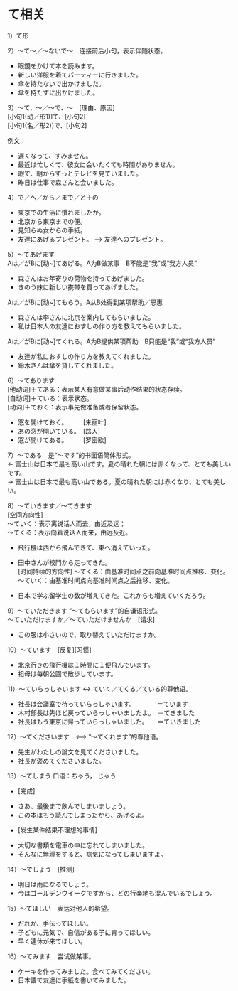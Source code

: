 て相关
===
1）て形




2）～て～／～ないで～　连接前后小句，表示伴随状态。
+ 眼鏡をかけて本を読みます。
+ 新しい洋服を着てパーティーに行きました。
+ 傘を持たないで出かけました。
+ 傘を持たずに出かけました。

3）～て、～／～で、～　[理由、原因]  
[小句1(动／形1)]て、[小句2]  
[小句1(名／形2)]で、[小句2]

例文：
+ 遅くなって、すみません。
+ 最近は忙しくて、彼女に会いたくても時間がありません。
+ 暇で、朝からずっとテレビを見ていました。
+ 昨日は仕事で森さんと会いました。

4）で／へ／から／まで／と＋の
+ 東京での生活に慣れましたか。
+ 北京から東京までの便。
+ 見知らぬ女からの手紙。
+ 友達にあげるプレゼント。 —> 友達へのプレゼント。

5）～てあげます  
Aは／がBに[动~]てあげる。A为B做某事　B不能是“我”或“我方人员”

+ 森さんはお年寄りの荷物を持ってあげました。
+ きのう妹に新しい携帯を買ってあげました。

Aは／がBに[动~]てもらう。A从B处得到某项帮助／恩惠  

+ 森さんは李さんに北京を案内してもらいました。
+ 私は日本人の友達におすしの作り方を教えてもらいました。

Aは／がBに[动~]てくれる。A为B提供某项帮助　B只能是“我”或“我方人员” 

+ 友達が私におすしの作り方を教えてくれました。
+ 鈴木さんは傘を貸してくれました。

6）～てあります  
[他动词]＋てある：表示某人有意做某事后动作结果的状态存续。  
[自动词]＋ている：表示状态。  
[动词]＋ておく：表示事先做准备或者保留状态。  
+ 窓を開けておく。　　　[朱丽叶]
+ あの窓が開いている。　[路人]
+ 窓が開けてある。　　　[罗密欧]

7）～である　是“～です”的书面语简体形式。   
<- 富士山は日本で最も高い山です。夏の晴れた朝には赤くなって、とても美しいです。  
-> 富士山は日本で最も高い山である。夏の晴れた朝には赤くなり、とても美しい。
              
8）～ていきます／～てきます  
[空间方向性]  
～ていく：表示离说话人而去，由近及远；  
～てくる：表示向着说话人而来，由远及近。  
+ 飛行機は西から飛んできて、東へ消えていった。
+ 田中さんが校門から走ってきた。  
[时间持续的方向性]
～てくる：由基准时间点之前向基准时间点推移、变化。  
～ていく：由基准时间点向基准时间点之后推移、变化。  

+ 日本で学ぶ留学生の数が増えてきた。これからも増えていくだろう。

9）～ていただきます “～てもらいます”的自谦语形式。  
～ていただけますか／～ていただけませんか　[请求]
+ この服は小さいので、取り替えていただけますか。

10）～ています　[反复][习惯]
+ 北京行きの飛行機は１時間に１便飛んでいます。
+ 祖母は毎朝公園で散歩しています。

11）～ていらっしゃいます <-> ていく／てくる／ている的尊他语。
+ 社長は会議室で待っていらっしゃいます。　　　　＝ています
+ 木村部長は先ほど戻っていらっしゃいましたよ。　＝てきました
+ 社長はもう東京に帰っていらっしゃいました。　　＝ていきました

12）～てくださいます　<—> “～てくれます”的尊他语。
+ 先生がわたしの論文を見てくださいました。
+ 社長が褒めてくださいました。

13）～てしまう 口语：ちゃう， じゃう
- [完成]
+ さあ、最後まで飲んでしまいましょう。
+ この本はもう読んでしまったから、あげるよ。
- [发生某件结果不理想的事情]
+ 大切な書類を電車の中に忘れてしまいました。
+ そんなに無理をすると、病気になってしまいますよ。

14）～でしょう　[推测]
+ 明日は雨になるでしょう。
+ 今はゴールデンウイークですから、どの行楽地も混んでいるでしょう。

15）～てほしい　表达对他人的希望。
+ だれか、手伝ってほしい。
+ 子どもに元気で、自信がある子に育ってほしい。
+ 早く連休が来てほしい。

16）～てみます　尝试做某事。
+ ケーキを作ってみました。食べてみてください。
+ 日本語で友達に手紙を書いてみました。


